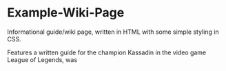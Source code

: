 # Example-Wiki-Page
Informational guide/wiki page, written in HTML with some simple styling in CSS.

Features a written guide for the champion Kassadin in the video game League of Legends, was
